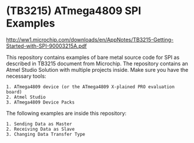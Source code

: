 (TB3215) ATmega4809 SPI Examples
===
http://ww1.microchip.com/downloads/en/AppNotes/TB3215-Getting-Started-with-SPI-90003215A.pdf

This repository contains examples of bare metal source code for SPI as described in TB3215 document from Microchip. The repository contains an Atmel Studio Solution with multiple projects inside. Make sure you have the necessary tools:

    1. ATmega4809 device (or the ATmega4809 X-plained PRO evaluation board)
    2. Atmel Studio
    3. ATmega4809 Device Packs

The following examples are inside this repository:

    1. Sending Data as Master
    2. Receiving Data as Slave
    3. Changing Data Transfer Type
